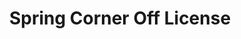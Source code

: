 ---
title: "Spring Corner Off License"
url: /feltham/spring-corner-off-license/
shop: Spirituosen
---